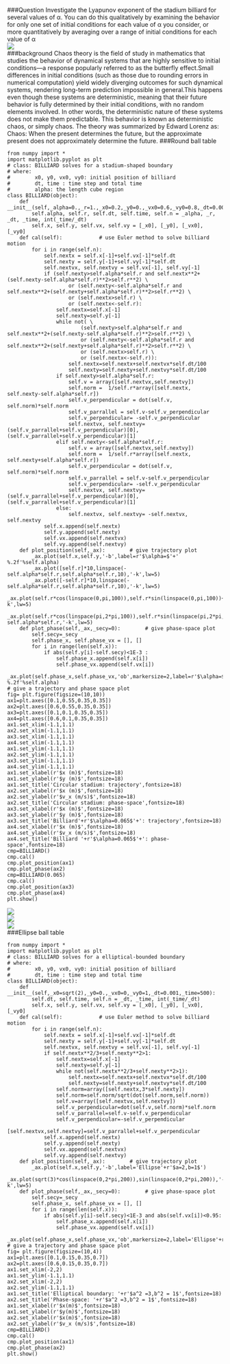 ###Question 
Investigate the Lyapunov exponent of the stadium billiard for several values of α. You can do this qualitatively 
by examining the behavior for only one set of initial conditions for each value of α you consider, 
or more quantitatively by averaging over a range of initial conditions for each value of α <br>
![](https://github.com/chenzhuo316/Compuational_physics_N2014301020138/blob/master/gif/370px-Chaos_Sensitive_Dependence.svg.png)<br>
###background
Chaos theory is the field of study in mathematics that studies the behavior of dynamical systems that are highly sensitive to initial conditions—a response popularly referred to as the butterfly effect.Small differences in initial conditions (such as those due to rounding errors in numerical computation) yield widely diverging outcomes for such dynamical systems, rendering long-term prediction impossible in general.This happens even though these systems are deterministic, meaning that their future behavior is fully determined by their initial conditions, with no random elements involved. In other words, the deterministic nature of these systems does not make them predictable. This behavior is known as deterministic chaos, or simply chaos. The theory was summarized by Edward Lorenz as: 
Chaos: When the present determines the future, but the approximate present does not approximately determine the future. 
###Round ball table
```
from numpy import * 
import matplotlib.pyplot as plt
# class: BILLIARD solves for a stadium-shaped boundary
# where:
#        x0, y0, vx0, vy0: initial position of billiard 
#        dt, time : time step and total time
#        alpha: the length cube region 
class BILLIARD(object):
    def __init__(self,_alpha=0.,_r=1.,_x0=0.2,_y0=0.,_vx0=0.6,_vy0=0.8,_dt=0.001,_time=300):
        self.alpha, self.r, self.dt, self.time, self.n = _alpha, _r, _dt, _time, int(_time/_dt)
        self.x, self.y, self.vx, self.vy = [_x0], [_y0], [_vx0], [_vy0]
    def cal(self):            # use Euler method to solve billiard motion
        for i in range(self.n):
            self.nextx = self.x[-1]+self.vx[-1]*self.dt
            self.nexty = self.y[-1]+self.vy[-1]*self.dt
            self.nextvx, self.nextvy = self.vx[-1], self.vy[-1]
            if (self.nexty>self.alpha*self.r and self.nextx**2+(self.nexty-self.alpha*self.r)**2>self.r**2) \
                    or (self.nexty<-self.alpha*self.r and self.nextx**2+(self.nexty+self.alpha*self.r)**2>self.r**2) \
                    or (self.nextx>self.r) \
                    or (self.nextx<-self.r):
                self.nextx=self.x[-1]
                self.nexty=self.y[-1]
                while not( \
                        (self.nexty>self.alpha*self.r and self.nextx**2+(self.nexty-self.alpha*self.r)**2>self.r**2) \
                        or (self.nexty<-self.alpha*self.r and self.nextx**2+(self.nexty+self.alpha*self.r)**2>self.r**2) \
                        or (self.nextx>self.r) \
                        or (self.nextx<-self.r)):
                    self.nextx=self.nextx+self.nextvx*self.dt/100
                    self.nexty=self.nexty+self.nextvy*self.dt/100
                if self.nexty>self.alpha*self.r:
                    self.v = array([self.nextvx,self.nextvy])
                    self.norm =  1/self.r*array([self.nextx, self.nexty-self.alpha*self.r])
                    self.v_perpendicular = dot(self.v, self.norm)*self.norm
                    self.v_parrallel = self.v-self.v_perpendicular
                    self.v_perpendicular= -self.v_perpendicular
                    self.nextvx, self.nextvy= (self.v_parrallel+self.v_perpendicular)[0],(self.v_parrallel+self.v_perpendicular)[1]
                elif self.nexty<-self.alpha*self.r:
                    self.v = array([self.nextvx,self.nextvy])
                    self.norm =  1/self.r*array([self.nextx, self.nexty+self.alpha*self.r])
                    self.v_perpendicular = dot(self.v, self.norm)*self.norm
                    self.v_parrallel = self.v-self.v_perpendicular
                    self.v_perpendicular= -self.v_perpendicular
                    self.nextvx, self.nextvy= (self.v_parrallel+self.v_perpendicular)[0],(self.v_parrallel+self.v_perpendicular)[1]
                else:
                    self.nextvx, self.nextvy= -self.nextvx, self.nextvy
            self.x.append(self.nextx)
            self.y.append(self.nexty)
            self.vx.append(self.nextvx)
            self.vy.append(self.nextvy)
    def plot_position(self,_ax):        # give trajectory plot
        _ax.plot(self.x,self.y,'-b',label=r'$\alpha=$'+'  %.2f'%self.alpha)
        _ax.plot([self.r]*10,linspace(-self.alpha*self.r,self.alpha*self.r,10),'-k',lw=5)
        _ax.plot([-self.r]*10,linspace(-self.alpha*self.r,self.alpha*self.r,10),'-k',lw=5)
        _ax.plot(self.r*cos(linspace(0,pi,100)),self.r*sin(linspace(0,pi,100))+self.alpha*self.r,'-k',lw=5)
        _ax.plot(self.r*cos(linspace(pi,2*pi,100)),self.r*sin(linspace(pi,2*pi,100))-self.alpha*self.r,'-k',lw=5)
    def plot_phase(self,_ax,_secy=0):        # give phase-space plot
        self.secy=_secy
        self.phase_x, self.phase_vx = [], []
        for i in range(len(self.x)):
            if abs(self.y[i]-self.secy)<1E-3 :
                self.phase_x.append(self.x[i])
                self.phase_vx.append(self.vx[i])
        _ax.plot(self.phase_x,self.phase_vx,'ob',markersize=2,label=r'$\alpha=$'+'  %.2f'%self.alpha)
# give a trajectory and phase space plot          
fig= plt.figure(figsize=(10,10))
ax1=plt.axes([0.1,0.55,0.35,0.35])
ax2=plt.axes([0.6,0.55,0.35,0.35])
ax3=plt.axes([0.1,0.1,0.35,0.35])
ax4=plt.axes([0.6,0.1,0.35,0.35])
ax1.set_xlim(-1.1,1.1)
ax2.set_xlim(-1.1,1.1)
ax3.set_xlim(-1.1,1.1)
ax4.set_xlim(-1.1,1.1)
ax1.set_ylim(-1.1,1.1)
ax2.set_ylim(-1.1,1.1)
ax3.set_ylim(-1.1,1.1)
ax4.set_ylim(-1.1,1.1)
ax1.set_xlabel(r'$x (m)$',fontsize=18)
ax1.set_ylabel(r'$y (m)$',fontsize=18)
ax1.set_title('Circular stadium: trajectory',fontsize=18)
ax2.set_xlabel(r'$x (m)$',fontsize=18)
ax2.set_ylabel(r'$v_x (m/s)$',fontsize=18)
ax2.set_title('Circular stadium: phase-space',fontsize=18)
ax3.set_xlabel(r'$x (m)$',fontsize=18)
ax3.set_ylabel(r'$y (m)$',fontsize=18)
ax3.set_title('Billiard'+r'$\alpha=0.065$'+': trajectory',fontsize=18)
ax4.set_xlabel(r'$x (m)$',fontsize=18)
ax4.set_ylabel(r'$v_x (m/s)$',fontsize=18)
ax4.set_title('Billiard '+r'$\alpha=0.065$'+': phase-space',fontsize=18)
cmp=BILLIARD()
cmp.cal()
cmp.plot_position(ax1)
cmp.plot_phase(ax2)
cmp=BILLIARD(0.065)
cmp.cal()
cmp.plot_position(ax3)
cmp.plot_phase(ax4)
plt.show()
```
![](https://github.com/chenzhuo316/Compuational_physics_N2014301020138/blob/master/gif/QQ20171112-165854%402x.png)<br>
![](https://github.com/chenzhuo316/Compuational_physics_N2014301020138/blob/master/gif/QQ20171112-165906%402x.png)<br>
![](https://github.com/chenzhuo316/Compuational_physics_N2014301020138/blob/master/gif/QQ20171112-170651%402x.png)<br>
###Ellipse ball table
```
from numpy import * 
import matplotlib.pyplot as plt
# class: BILLIARD solves for a elliptical-bounded boundary
# where:
#        x0, y0, vx0, vy0: initial position of billiard 
#        dt, time : time step and total time
class BILLIARD(object):
    def __init__(self,_x0=sqrt(2),_y0=0.,_vx0=0,_vy0=1,_dt=0.001,_time=500):
        self.dt, self.time, self.n = _dt, _time, int(_time/_dt)
        self.x, self.y, self.vx, self.vy = [_x0], [_y0], [_vx0], [_vy0]
    def cal(self):            # use Euler method to solve billiard motion
        for i in range(self.n):
            self.nextx = self.x[-1]+self.vx[-1]*self.dt
            self.nexty = self.y[-1]+self.vy[-1]*self.dt
            self.nextvx, self.nextvy = self.vx[-1], self.vy[-1]
            if self.nextx**2/3+self.nexty**2>1:
                self.nextx=self.x[-1]
                self.nexty=self.y[-1]
                while not(self.nextx**2/3+self.nexty**2>1):
                    self.nextx=self.nextx+self.nextvx*self.dt/100
                    self.nexty=self.nexty+self.nextvy*self.dt/100
                self.norm=array([self.nextx,3*self.nexty])
                self.norm=self.norm/sqrt(dot(self.norm,self.norm))
                self.v=array([self.nextvx,self.nextvy])
                self.v_perpendicular=dot(self.v,self.norm)*self.norm
                self.v_parrallel=self.v-self.v_perpendicular
                self.v_perpendicular=-self.v_perpendicular
                [self.nextvx,self.nextvy]=self.v_parrallel+self.v_perpendicular
            self.x.append(self.nextx)
            self.y.append(self.nexty)
            self.vx.append(self.nextvx)
            self.vy.append(self.nextvy)
    def plot_position(self,_ax):        # give trajectory plot
        _ax.plot(self.x,self.y,'-b',label='Ellipse'+r'$a=2,b=1$')
        _ax.plot(sqrt(3)*cos(linspace(0,2*pi,200)),sin(linspace(0,2*pi,200)),'-k',lw=5)
    def plot_phase(self,_ax,_secy=0):        # give phase-space plot
        self.secy=_secy
        self.phase_x, self.phase_vx = [], []
        for i in range(len(self.x)):
            if abs(self.y[i]-self.secy)<1E-3 and abs(self.vx[i])<0.95:
                self.phase_x.append(self.x[i])
                self.phase_vx.append(self.vx[i])
        _ax.plot(self.phase_x,self.phase_vx,'ob',markersize=2,label='Ellipse'+r'$a=2,b=1$')
# give a trajectory and phase space plot        
fig= plt.figure(figsize=(10,4))
ax1=plt.axes([0.1,0.15,0.35,0.7])
ax2=plt.axes([0.6,0.15,0.35,0.7])
ax1.set_xlim(-2,2)
ax1.set_ylim(-1.1,1.1)
ax2.set_xlim(-2,2)
ax2.set_ylim(-1.1,1.1)  
ax1.set_title('Elliptical boundary: '+r'$a^2 =3,b^2 = 1$',fontsize=18)
ax2.set_title('Phase-space: '+r'$a^2 =3,b^2 = 1$',fontsize=18)
ax1.set_xlabel(r'$x(m)$',fontsize=18)
ax1.set_ylabel(r'$y(m)$',fontsize=18)
ax2.set_xlabel(r'$x(m)$',fontsize=18)
ax2.set_ylabel(r'$v_x (m/s)$',fontsize=18)
cmp=BILLIARD()
cmp.cal()
cmp.plot_position(ax1)
cmp.plot_phase(ax2)
plt.show()
```
